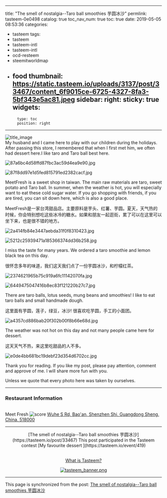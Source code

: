 
---
title: "The smell of nostalgia--Taro ball smoothies 芋圆冰沙"
permlink: tasteem-0e0498
catalog: true
toc_nav_num: true
toc: true
date: 2019-05-05 08:53:36
categories:
- tasteem
tags:
- tasteem
- tasteem-intl
- tasteem-intl
- ocd-resteem
- steemitworldmap
- food
thumbnail: https://static.tasteem.io/uploads/3137/post/33467/content_6f9015ce-6725-4327-8fa3-5bf343e5ac81.jpeg
sidebar:
    right:
        sticky: true
widgets:
    -
        type: toc
        position: right
---


![title_image](https://static.tasteem.io/uploads/3137/post/33467/content_6f9015ce-6725-4327-8fa3-5bf343e5ac81.jpeg)
<br/>
My husband and I came here to play with our children during the holidays. After passing this store, I remembered that when I first met him, we often had dessert here.I like taro and Taro ball best here.

![87a6bc4d58ffd87fbc3ac59d4ea9e90.jpg](https://static.tasteem.io/uploads/image/image/169381/70caaf4e-60b8-4144-a4a2-1e68f9060d5a.jpeg)


![87f8dd97e1d5fed815791ed2382cacf.jpg](https://static.tasteem.io/uploads/image/image/169407/70caaf4e-60b8-4144-a4a2-1e68f9060d5a.jpeg)

MeetFresh is a sweet shop in taiwan.  The main raw materials are taro, sweet potato and Taro ball.  In summer, when the weather is hot, you will especially want to eat these cold sugar water.  If you go shopping with friends, if you are tired, you can sit down here, which is also a good place.

MeetFresh是一家台湾甜品店。主要原料是芋头、红薯、芋圆。夏天，天气热的时候，你会特别想吃这些冰冷的糖水。如果和朋友一起逛街，累了可以在这里可以坐下来，也是很不错的地方。

![2a414fb84e3447aebda31f0f8310423.jpg](https://static.tasteem.io/uploads/image/image/169393/70caaf4e-60b8-4144-a4a2-1e68f9060d5a.jpeg)

![5212c25939471a185366374dd36b258.jpg](https://static.tasteem.io/uploads/image/image/169408/70caaf4e-60b8-4144-a4a2-1e68f9060d5a.jpeg)

I miss the taste for many years. We ordered a taro smoothie and lemon black tea on this day.

很怀念多年的味道，我们这天我们点了一份芋圆冰沙，和柠檬红茶。


![2374621965b75c919a6fc11142070fa.jpg](https://static.tasteem.io/uploads/image/image/169413/70caaf4e-60b8-4144-a4a2-1e68f9060d5a.jpeg)

![6449475047416b8ec83f121220b27c7.jpg](https://static.tasteem.io/uploads/image/image/169414/70caaf4e-60b8-4144-a4a2-1e68f9060d5a.jpeg)

There are taro balls, lotus seeds, mung beans and smoothies!  I like to eat taro balls and small handmade dough.

这里面有芋圆，莲子，绿豆，冰沙! 很喜欢吃芋圆，手工的小面团。


![a4357cd886bab20f302b00f8b66e68d.jpg](https://static.tasteem.io/uploads/image/image/169417/70caaf4e-60b8-4144-a4a2-1e68f9060d5a.jpeg)

The weather was not hot on this day and not many people came here for dessert.

这天天气不热，来这里吃甜品的人不多。


![e0de4bb681bc19debf23d354d6702cc.jpg](https://static.tasteem.io/uploads/image/image/169418/70caaf4e-60b8-4144-a4a2-1e68f9060d5a.jpeg)

Thank you for reading.  If you like my post, please pay attention, comment and approve of me.  I will share more fun with you.
 
 Unless we quote that every photo here was taken by ourselves.
 


---------------------
### Restaurant Information


<br/>Meet Fresh
![score](https://static.tasteem.io/images/2Crowns_en.png)
[Wuhe S Rd, Bao'an, Shenzhen Shi, Guangdong Sheng, China, 518000](https://tasteem.io/post/33467#map)

-----------------------------------------
<center>[The smell of nostalgia--Taro ball smoothies 芋圆冰沙](https://tasteem.io/post/33467)
This post participated in the Tasteem contest [My favourite dessert ](https://tasteem.io/event/419)

<br/>[What is Tasteem?](https://tasteem.io/about)

[![tasteem_banner.png](https://static.tasteem.io/images/tasteem_banner_en_v3.png)](https://tasteem.io)</center>

- - -

This page is synchronized from the post: [The smell of nostalgia--Taro ball smoothies 芋圆冰沙](https://steemit.com/@cherryzz/tasteem-0e0498)
